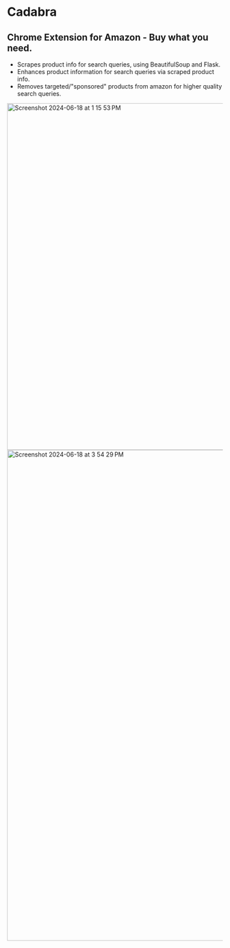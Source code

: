 
# Cadabra

Chrome Extension for Amazon - Buy what you need.
-
- Scrapes product info for search queries, using BeautifulSoup and Flask. 
- Enhances product information for search queries via scraped product info.
- Removes targeted/"sponsored" products from amazon for higher quality search queries.

<img width="808" alt="Screenshot 2024-06-18 at 1 15 53 PM" src="https://github.com/user-attachments/assets/0c6b5949-44b9-46fc-bfec-272a92b0e884">
<img width="1144" alt="Screenshot 2024-06-18 at 3 54 29 PM" src="https://github.com/user-attachments/assets/0ccf7f27-2399-4af8-b82f-f51fe7ee019d">
